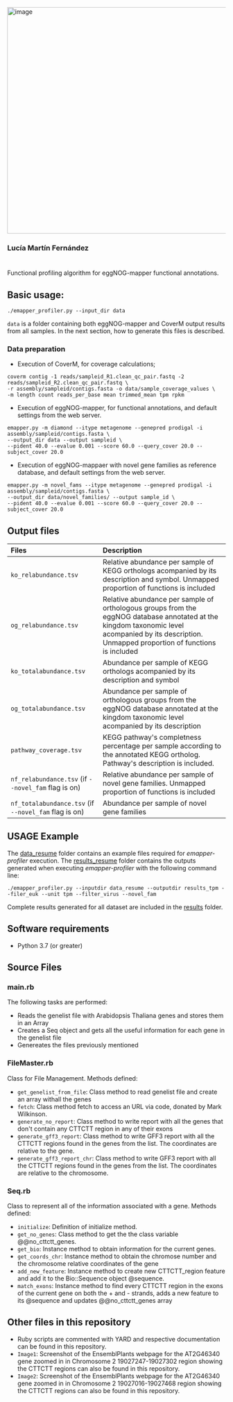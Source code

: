 
<img width="522" alt="image" src="https://github.com/luciamartinf/TFM/assets/56353778/17243875-e6f0-4da8-aa6e-51dfeb90c7bc">

### Lucía Martín Fernández
#

Functional profiling algorithm for eggNOG-mapper functional annotations. 


## Basic usage:

```
./emapper_profiler.py --input_dir data
```
`data` is a folder containing both eggNOG-mapper and CoverM output results from all samples. In the next section, how to generate this files is described.  

### Data preparation

* Execution of CoverM, for coverage calculations; 

```
coverm contig -1 reads/sampleid_R1.clean_qc_pair.fastq -2 reads/sampleid_R2.clean_qc_pair.fastq \
-r assembly/sampleid/contigs.fasta -o data/sample_coverage_values \
-m length count reads_per_base mean trimmed_mean tpm rpkm
```

* Execution of eggNOG-mapper, for functional annotations, and default settings from the web server.

```
emapper.py -m diamond --itype metagenome --genepred prodigal -i assembly/sampleid/contigs.fasta \
--output_dir data --output sampleid \ 
--pident 40.0 --evalue 0.001 --score 60.0 --query_cover 20.0 --subject_cover 20.0
```

* Execution of eggNOG-mappaer with novel gene families as reference database, and default settings from the web server.

```
emapper.py -m novel_fams --itype metagenome --genepred prodigal -i assembly/sampleid/contigs.fasta \
--output_dir data/novel_families/ --output sample_id \
--pident 40.0 --evalue 0.001 --score 60.0 --query_cover 20.0 --subject_cover 20.0
```

## Output files

| **Files**                           | **Description**                                                                                                 |                                                   
|:----------------------------------------|:----------------------------------------------------------------------------------------------------------------|
|`ko_relabundance.tsv`                                |  Relative abundance per sample of KEGG orthologs acompanied by its description and symbol. Unmapped proportion of functions is included                      |                  
|`og_relabundance.tsv`                                  | Relative abundance per sample of orthologous groups from the eggNOG database annotated at the kingdom taxonomic level acompanied by its description. Unmapped proportion of functions is included          |                                                               
|`ko_totalabundance.tsv`                                | Abundance per sample of KEGG orthologs acompanied by its description and symbol                      |                  
|`og_totalabundance.tsv`                                  | Abundance per sample of orthologous groups from the eggNOG database annotated at the kingdom taxonomic level acompanied by its description          |  
|`pathway_coverage.tsv`                                  |  KEGG pathway's completness percentage per sample according to the annotated KEGG ortholog. Pathway's description is included.                      |                                                            
|`nf_relabundance.tsv` (if `--novel_fam` flag is on)                                  |  Relative abundance per sample of novel gene families. Unmapped proportion of functions is included          |                                                       
|`nf_totalabundance.tsv` (if `--novel_fam` flag is on)                                  | Abundance per sample of novel gene families          |                                                               

## USAGE Example

The [data_resume](data_resume) folder contains an example files required for *emapper-profiler* execution. The [results_resume](results_resume) folder contains the outputs generated when executing *emapper-profiler* with the following command line:

```
./emapper_profiler.py --inputdir data_resume --outputdir results_tpm --filer_euk --unit tpm --filter_virus --novel_fam

```

Complete results generated for all dataset are included in the [results](results) folder. 

## Software requirements

* Python 3.7 (or greater)

## Source Files

### main.rb

The following tasks are performed:

-   Reads the genelist file with Arabidopsis Thaliana genes and stores them in an Array
-   Creates a Seq object and gets all the useful information for each gene in the genelist file 
-   Genereates the files previously mentioned

### FileMaster.rb

Class for File Management. Methods defined:

- `get_genelist_from_file`: Class method to read genelist file and create an array withall the genes
- `fetch`: Class method fetch to access an URL via code, donated by Mark Wilkinson.
- `generate_no_report`: Class method to write report with all the genes that don't contain any CTTCTT region in any of their exons
- `generate_gff3_report`: Class method to write GFF3 report with all the CTTCTT regions found in the genes from the list. The coordinates are relative to the gene.
- `generate_gff3_report_chr`: Class method to write GFF3 report with all the CTTCTT regions found in the genes from the list. The coordinates are relative to the chromosome.

### Seq.rb 

Class to represent all of the information associated with a gene. Methods defined:

- `initialize`: Definition of initialize method.
- `get_no_genes`: Class method to get the the class variable @@no_cttctt_genes.
- `get_bio`: Instance method to obtain information for the current genes.
- `get_coords_chr`: Instance method to obtain the chromose number and the chromosome relative coordinates of the gene
- `add_new_feature`: Instance method to create new CTTCTT_region feature and add it to the Bio::Sequence object @sequence.
- `match_exons`: Instance method to find every CTTCTT region in the exons of the current gene on both the + and - strands, adds a new feature to its @sequence and updates @@no_cttctt_genes array


## Other files in this repository

- Ruby scripts are commented with YARD and respective documentation can be found in this repository. 
- `Image1`: Screenshot of the EnsemblPlants webpage for the AT2G46340 gene zoomed in in Chromosome 2 19027247-19027302 region showing the CTTCTT regions can also be found in this repository. 
- `Image2`: Screenshot of the EnsemblPlants webpage for the AT2G46340 gene zoomed in in Chromosome 2 19027016-19027468 region showing the CTTCTT regions can also be found in this repository. 

